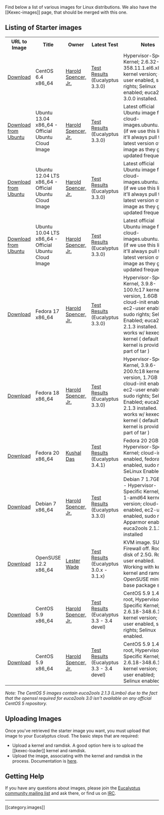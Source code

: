 Find below a list of various images for Linux distributions. We also have the [[Kexec-images]] page, that should be merged with this one.

## Listing of Starter images

<table width="70%">
    <tr>
       <th>URL to Image</th>
       <th>Title</th>
       <th>Owner</th>
       <th>Latest Test</th>
       <th>Notes</th>
    </tr>
    <tr>
       <td><a href="http://emis.eucalyptus.com/starter-emis/euca-centos6.4-ec2user-2013.07.12-x86_64.tgz">Download</a></td>
       <td>CentOS 6.4 x86_64</td>
       <td><a href="mailto:harold.spencer.jr@eucalyptus.com">Harold Spencer, Jr.</a></td>
       <td><a href="https://github.com/eucalyptus/image-verification-results/blob/master/centos6.4-ec2user-testresults.txt">Test Results</a><br>(Eucalyptus 3.3.0)</td>
       <td>Hypervisor-Specific Kernel; 2.6.32-358.11.1.el6.x86_64 kernel version; ec2-user enabled, sudo rights; Selinux enabled; euca2ools 3.0.0 installed.</td>
    </tr>
    <tr>
       <td><a href="http://cloud-images.ubuntu.com/raring/current/raring-server-cloudimg-amd64.tar.gz">Download from Ubuntu</a></td>
       <td>Ubuntu 13.04 x86_64 - Official Ubuntu Cloud Image</td>
       <td><a href="mailto:harold.spencer.jr@eucalyptus.com">Harold Spencer, Jr.</a></td>
       <td><a href="https://github.com/eucalyptus/image-verification-results/blob/master/ubuntu13.04-eutester-testresults.txt">Test Results</a><br>(Eucalyptus 3.3.0)</td>
       <td>Latest official Ubuntu image from cloud-images.ubuntu.com (if we use this link, it'll always pull the latest version of the image as they get updated frequently)</td>
    </tr>
    <tr>
       <td><a href="http://cloud-images.ubuntu.com/precise/current/precise-server-cloudimg-amd64.tar.gz">Download from Ubuntu</a></td>
       <td>Ubuntu 12.04 LTS x86_64 - Official Ubuntu Cloud Image</td>
       <td><a href="mailto:harold.spencer.jr@eucalyptus.com">Harold Spencer, Jr.</a></td>
       <td><a href="https://github.com/eucalyptus/image-verification-results/blob/master/ubuntu12.04-eutester-testresults.txt">Test Results</a><br>(Eucalyptus 3.3.0)</td>
       <td>Latest official Ubuntu image from cloud-images.ubuntu.com (if we use this link, it'll always pull the latest version of the image as they get updated frequently)</td>
    </tr>
    <tr>
       <td><a href="http://cloud-images.ubuntu.com/lucid/current/lucid-server-cloudimg-amd64.tar.gz">Download from Ubuntu</a></td>
       <td>Ubuntu 10.04 LTS x86_64 - Official Ubuntu Cloud Image</td>
       <td><a href="mailto:harold.spencer.jr@eucalyptus.com">Harold Spencer, Jr.</a></td>
       <td><a href="https://github.com/eucalyptus/image-verification-results/blob/master/ubuntu10.04-eutester-testresults.txt">Test Results</a><br>(Eucalyptus 3.3.0)</td>
       <td>Latest official Ubuntu image from cloud-images.ubuntu.com (if we use this link, it'll always pull the latest version of the image as they get updated frequently)</td>
    </tr>
    <tr>
       <td><a href="http://emis.eucalyptus.com/starter-emis/euca-fedora17-ec2user-2013.07.04-x86_64.tgz">Download</a></td>
       <td>Fedora 17 x86_64</td>
       <td><a href="mailto:harold.spencer.jr@eucalyptus.com">Harold Spencer, Jr.</a></td>
       <td><a href="https://github.com/eucalyptus/image-verification-results/blob/master/fedora17-ec2user-testresults.txt">Test Results</a><br>(Eucalyptus 3.3.0)</td>
       <td>Hypervisor-Specific Kernel, 3.9.8-100.fc17 kernel version, 1.6GB root; cloud-init enabled, ec2-user enabled, sudo rights; Selinux Enabled; euca2ools 2.1.3 installed. It works w/ kexec kernel ( default kernel is provided as part of tar )</td>
    </tr>
    <tr>
       <td><a href="http://emis.eucalyptus.com/starter-emis/euca-fedora18-ec2user-2013.07.04-x86_64.tgz">Download</a></td>
       <td>Fedora 18 x86_64</td>
       <td><a href="mailto:harold.spencer.jr@eucalyptus.com">Harold Spencer, Jr.</a></td>
       <td><a href="https://github.com/eucalyptus/image-verification-results/blob/master/fedora18-ec2user-testresults.txt">Test Results</a><br>(Eucalyptus 3.3.0)</td>
       <td>Hypervisor-Specific Kernel, 3.9.6-200.fc18 kernel version, 1.7GB root; cloud-init enabled, ec2-user enabled, sudo rights; Selinux Enabled; euca2ools 2.1.3 installed. It works w/ kexec kernel ( default kernel is provided as part of tar )</td>
    </tr>
    <tr>
       <td><a href="http://emis.eucalyptus.com/starter-emis/euca-fedora20-fedora-2013.12.18-x86_64.tgz">Download</a></td>
       <td>Fedora 20 x86_64</td>
       <td><a href="mailto:kushal.das@eucalyptus.com">Kushal Das</a></td>
       <td><a href="https://github.com/eucalyptus/image-verification-results/blob/master/fedora20-root-testresults.txt">Test Results</a><br>(Eucalyptus 3.4.1)</td>
       <td>Fedora 20 2GB root, Hypervisor-Specific Kernel; cloud-init enabled, fedora user enabled, sudo rights; SeLinux Enabled</td>
    </tr>
    <tr>
        <td><a href="http://emis.eucalyptus.com/starter-emis/euca-debian-ec2user-2013.07.08-x86_64.tgz">Download</a></td>
       <td>Debian 7 x86_64</td>
       <td><a href="mailto:harold.spencer.jr@eucalyptus.com">Harold Spencer, Jr.</a></td>
       <td><a href="https://github.com/eucalyptus/image-verification-results/blob/master/debian7-ec2user-testresults.txt">Test Results</a><br>(Eucalyptus 3.3.0)</td>
       <td>Debian 7 1.7GB root - Hypervisor-Specific Kernel, 3.9-1-amd64 kernel version; cloud-init enabled, ec2-user enabled, sudo rights; Apparmor enabled; euca2ools 2.1.3 installed</td>
    </tr>
    <tr>
       <td><a href="https://s3-eu-west-1.amazonaws.com/opensuse-images/opensuse-12.2-x86_64-emi.tar.gz">Download</a></td>
       <td>OpenSUSE 12.2 x86_64</td>
       <td><a href="mailto:lester@eucalyptus.com">Lester Wade</a></td>
       <td><a href="https://github.com/eucalyptus/image-verification-results/blob/master/opensuse12.2-eutester-testresults.txt">Test Results</a><br>(Eucalyptus 3.0.x - 3.1.x)</td>
       <td>KVM image. SUSE Firewall off.  Root disk of 2.5G.  Root user enabled.  Working with kexec kernel and ramdisk. OpenSUSE minimal base package set.</td>
    </tr>
    <tr>
        <td><a href="http://emis.eucalyptus.com/starter-emis/euca-centos5-2013.06.18-x86_64-ec2user.tgz">Download</a></td>
       <td>CentOS 5.9 x86_64</td>
       <td><a href="mailto:harold.spencer.jr@eucalyptus.com">Harold Spencer, Jr.</a></td>
       <td><a href="https://github.com/eucalyptus/image-verification-results/blob/updated-centos5-images-tests/centos5-ec2user-eustester-testresults.txt">Test Results</a><br>(Eucalyptus 3.3 - 3.4 devel)</td>
       <td>CentOS 5.9 1.4GB root, Hypervisor-Specific Kernel; 2.6.18-348.6.1.el5 kernel version; ec2-user enabled, sudo rights; Selinux enabled.</td>
    </tr>
    <tr>
         <td><a href="http://emis.eucalyptus.com/starter-emis/euca-centos5-2013.06.18-x86_64-root.tgz">Download</a></td>
       <td>CentOS 5.9 x86_64</td>
       <td><a href="mailto:harold.spencer.jr@eucalyptus.com">Harold Spencer, Jr.</a></td>
       <td><a href="https://github.com/eucalyptus/image-verification-results/blob/updated-centos5-images-tests/centos5-root-user-eustester-testresults.txt">Test Results</a><br>(Eucalyptus 3.3 - 3.4 devel)</td>
       <td>CentOS 5.9 1.4GB root, Hypervisor-Specific Kernel; 2.6.18-348.6.1.el5 kernel version; root user enabled; Selinux enabled.</td>
    </tr>
</table>

_Note: The CentOS 5 images contain euca2ools 2.1.3 (Limbo) due to the fact that the openssl required for euca2ools 3.0 isn't available on any official CentOS 5 repository._

## Uploading Images

Once you've retrieved the starter image you want, you must upload that image to your Eucalyptus cloud.  The basic steps that are required:

* Upload a kernel and ramdisk. A good option here is to upload the [[kexec-loader]] kernel and ramdisk.
* Upload the image, associating with the kernel and ramdisk in the process. Documentation is [here](http://www.eucalyptus.com/docs/latest/ug/associating_ekieri.html#associating_ekieri).


## Getting Help

If you have any questions about images, please join the [Eucalyptus community mailing list](http://lists.eucalyptus.com/cgi-bin/mailman/listinfo/community) and ask there, or find us on [IRC](http://webchat.freenode.net/?channels=eucalyptus).


*****

[[category.images]]